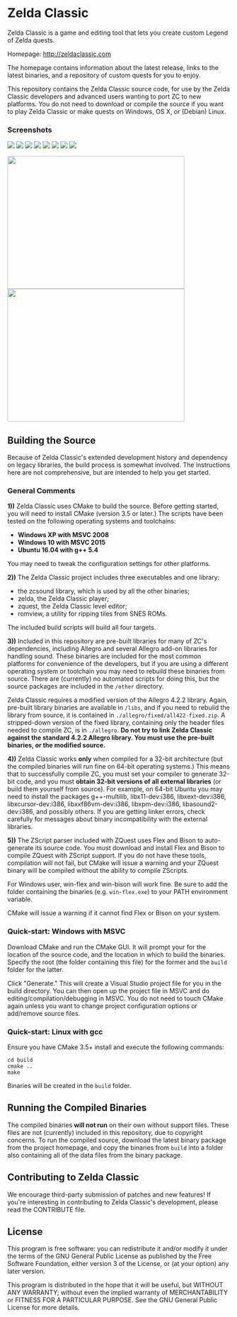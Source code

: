 # Zelda Classic
Zelda Classic is a game and editing tool that lets you create custom Legend of Zelda quests.

Homepage:
http://zeldaclassic.com

The homepage contains information about the latest release, links to the latest binaries, and a repository of custom quests for you to enjoy. 

This repository contains the Zelda Classic source code, for use by the Zelda Classic developers and advanced users wanting to port ZC to new platforms. You do not need to download or compile the source if you want to play Zelda Classic or make quests on Windows, OS X, or (Debian) Linux.

### Screenshots

<img src="screenshots/demo.png"> <img src="screenshots/lost1.png"> <img src="screenshots/lost2.png"> 
<img src="screenshots/saffith.png"> <img src="screenshots/di.png"> <img src="screenshots/zoria.png"> 
<img src="screenshots/tort.png"> <img src="screenshots/heavens.png">

<img src="screenshots/editor1.png" width="400" height="300"> <img src="screenshots/editor2.png" width="400" height="300">

## Building the Source

Because of Zelda Classic's extended development history and dependency on legacy libraries, the build process is somewhat involved. The instructions here are not comprehensive, but are intended to help you get started.

### General Comments

**1))** Zelda Classic uses CMake to build the source. Before getting started, you will need to install CMake (version 3.5 or later.) The scripts have been tested on the following operating systems and toolchains:

- **Windows XP with MSVC 2008**
- **Windows 10 with MSVC 2015**
- **Ubuntu 16.04 with g++ 5.4**

You may need to tweak the configuration settings for other platforms.

**2))** The Zelda Classic project includes three executables and one library:
 - the zcsound library, which is used by all the other binaries;
 - zelda, the Zelda Classic player;
 - zquest, the Zelda Classic level editor;
 - romview, a utility for ripping tiles from SNES ROMs.
 
The included build scripts will build all four targets.

**3))** Included in this repository are pre-built libraries for many of ZC's dependencies, including Allegro and several Allegro add-on libraries for handling sound. These binaries are included for the most common platforms for convenience of the developers, but if you are using a different operating system or toolchain you may need to rebuild these binaries from source. There are (currently) no automated scripts for doing this, but the source packages are included in the `/other` directory.

Zelda Classic requires a modified version of the Allegro 4.2.2 library. Again, pre-built library binaries are available in `/libs`, and if you need to rebuild the library from source, it is contained in `./allegro/fixed/all422-fixed.zip`. A stripped-down version of the fixed library, containing only the header files needed to compile ZC, is in `./allegro`. **Do not try to link Zelda Classic against the standard 4.2.2 Allegro library. You must use the pre-built binaries, or the modified source.**

**4))** Zelda Classic works **only** when compiled for a 32-bit architecture (but the compiled binaries will run fine on 64-bit operating systems.) This means that to successfully compile ZC, you must set your compiler to generate 32-bit code, and you must **obtain 32-bit versions of all external libraries** (or build them yourself from source). For example, on 64-bit Ubuntu you may need to install the packages g++-multilib, libx11-dev:i386, libxext-dev:i386, libxcursor-dev:i386, libxxf86vm-dev:i386, libxpm-dev:i386, libasound2-dev:i386, and possibly others. If you are getting linker errors, check carefully for messages about binary incompatibility with the external libraries.

**5))** The ZScript parser included with ZQuest uses Flex and Bison to auto-generate its source code. You must download and install Flex and Bison to compile ZQuest with ZScript support. If you do not have these tools, compilation will not fail, but CMake will issue a warning and your ZQuest binary will be compiled without the ability to compile ZScripts.

For Windows user, win-flex and win-bison will work fine. Be sure to add the folder containing the binaries (e.g. `win-flex.exe`) to your PATH environment variable.

CMake will issue a warning if it cannot find Flex or Bison on your system.

### Quick-start: Windows with MSVC

Download CMake and run the CMake GUI. It will prompt your for the location of the source code, and the location in which to build the binaries. Specify the root (the folder containing this file) for the former and the `build` folder for the latter.

Click "Generate." This will create a Visual Studio project file for you in the build directory. You can then open up the project file in MSVC and do editing/compilation/debugging in MSVC. You do not need to touch CMake again unless you want to change project configuration options or add/remove source files.

### Quick-start: Linux with gcc

Ensure you have CMake 3.5+ install and execute the following commands:
```
cd build
cmake ..
make
```

Binaries will be created in the `build` folder.

## Running the Compiled Binaries

The compiled binaries **will not run** on their own without support files. These files are not (currently) included in this repository, due to copyright concerns. To run the compiled source, download the latest binary package from the project homepage, and copy the binaries from `build` into a folder also containing all of the data files from the binary package.

## Contributing to Zelda Classic

We encourage third-party submission of patches and new features! If you're interesting in contributing to Zelda Classic's development, please read the CONTRIBUTE file.

## License

This program is free software: you can redistribute it and/or modify
it under the terms of the GNU General Public License as published by
the Free Software Foundation, either version 3 of the License, or
(at your option) any later version.

This program is distributed in the hope that it will be useful,
but WITHOUT ANY WARRANTY; without even the implied warranty of
MERCHANTABILITY or FITNESS FOR A PARTICULAR PURPOSE.  See the
GNU General Public License for more details.


